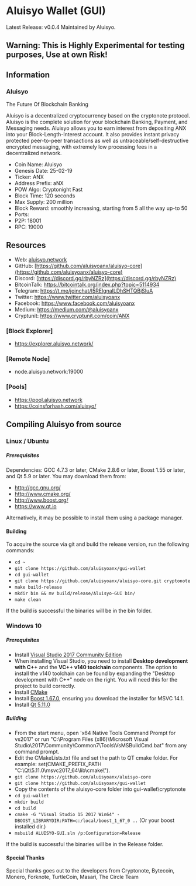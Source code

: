 # Aluisyo Wallet (GUI)
Latest Release: v0.0.4
Maintained by Aluisyo.

## Warning: This is Highly Experimental for testing purposes, Use at own Risk!

## Information
### Aluisyo

The Future Of Blockchain Banking

Aluisyo is a decentralized cryptocurrency based on the cryptonote protocol. Aluisyo is the complete solution for your blockchain Banking, Payment, and Messaging needs. Aluisyo allows you to earn interest from depositing ANX into your Block-Length-Interest account. It also provides instant privacy protected peer-to-peer transactions as well as untraceable/self-destructive encrypted messaging, with extremely low processing fees in a decentralized network.

- Coin Name: Aluisyo
- Genesis Date: 25-02-19
- Ticker: ANX
- Address Prefix: aNX
- POW Algo: Cryptonight Fast
- Block Time: 120 seconds
- Max Supply: 200 million
- Block Reward: smoothly increasing, starting from 5 all the way up-to 50
- Ports:
- P2P: 18001
- RPC: 19000


## Resources
- Web: [aluisyo.network](https://aluisyo.network/)
- GitHub: [https://github.com/aluisyoanx/aluisyo-core](https://github.com/aluisyoanx/aluisyo-core)
- Discord: [https://discord.gg/rbyNZRz](https://discord.gg/rbyNZRz)
- BitcoinTalk: https://bitcointalk.org/index.php?topic=5114934
- Telegram: https://t.me/joinchat/I5RElgnalLDhSHTQBjSluA
- Twitter: https://www.twitter.com/aluisyoanx
- Facebook: https://www.facebook.com/aluisyoanx
- Medium: https://medium.com/@aluisyoanx
- Cryptunit: https://www.cryptunit.com/coin/ANX

### [Block Explorer] 
- https://explorer.aluisyo.network/

### [Remote Node]
- node.aluisyo.network:19000

### [Pools] 
- https://pool.aluisyo.network
- https://coinsforhash.com/aluisyo/

## Compiling Aluisyo from source

### Linux / Ubuntu

##### Prerequisites

Dependencies: GCC 4.7.3 or later, CMake 2.8.6 or later, Boost 1.55 or later, and Qt 5.9 or later.
You may download them from:

- http://gcc.gnu.org/
- http://www.cmake.org/
- http://www.boost.org/
- https://www.qt.io

Alternatively, it may be possible to install them using a package manager.

#### Building

To acquire the source via git and build the release version, run the following commands:

- `cd ~`
- `git clone https://github.com/aluisyoanx/gui-wallet`
- `cd gui-wallet`
- `git clone https://github.com/aluisyoanx/aluisyo-core.git cryptonote`
- `make build-release`
- `mkdir bin && mv build/release/Aluisyo-GUI bin/`
- `make clean`

If the build is successful the binaries will be in the bin folder.

### Windows 10

##### Prerequisites

- Install [Visual Studio 2017 Community Edition](https://www.visualstudio.com/thank-you-downloading-visual-studio/?sku=Community&rel=15&page=inlineinstall)
- When installing Visual Studio, you need to install **Desktop development with C++** and the **VC++ v140 toolchain** components. The option to install the v140 toolchain can be found by expanding the "Desktop development with C++" node on the right. You will need this for the project to build correctly.
- Install [CMake](https://cmake.org/download/)
- Install [Boost 1.67.0](https://boost.teeks99.com/bin/1.67.0/), ensuring you download the installer for MSVC 14.1.
- Install [Qt 5.11.0](https://www.qt.io/download)

##### Building

- From the start menu, open 'x64 Native Tools Command Prompt for vs2017' or run "C:\Program Files (x86)\Microsoft Visual Studio\2017\Community\Common7\Tools\VsMSBuildCmd.bat" from any command prompt.
- Edit the CMakeLists.txt file and set the path to QT cmake folder. For example: set(CMAKE_PREFIX_PATH "C:\\Qt\\5.11.0\\msvc2017_64\\lib\\cmake\\").
- `git clone https://github.com/aluisyoanx/aluisyo-core`
- `git clone https://github.com/aluisyoanx/gui-wallet`
- Copy the contents of the aluisyo-core folder into gui-wallet\cryptonote
- `cd gui-wallet`
- `mkdir build`
- `cd build`
- `cmake -G "Visual Studio 15 2017 Win64" -DBOOST_LIBRARYDIR:PATH=c:/local/boost_1_67_0 ..` (Or your boost installed dir.)
- `msbuild ALUISYO-GUI.sln /p:Configuration=Release`

If the build is successful the binaries will be in the Release folder.

#### Special Thanks
Special thanks goes out to the developers from Cryptonote, Bytecoin, Monero, Forknote, TurtleCoin, Masari, The Circle Team
